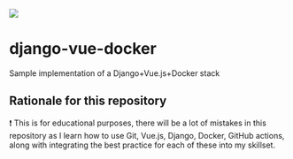 ![](https://github.com/davevelasco/django-vue-docker/actions/workflows/python-app.yml/badge.svg)
# django-vue-docker
Sample implementation of a Django+Vue.js+Docker stack

## Rationale for this repository
:exclamation:  This is for educational purposes, there will be a lot of mistakes in this
repository as I learn how to use Git, Vue.js, Django, Docker, GitHub actions, along with
integrating the best practice for each of these into my skillset.
